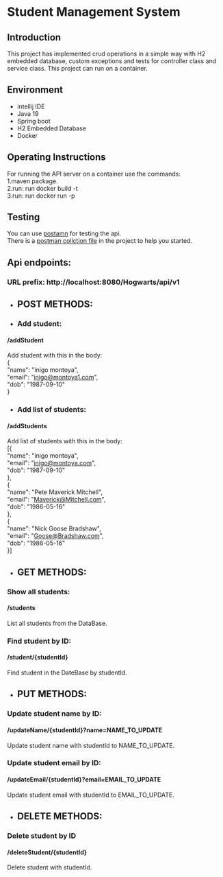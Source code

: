 # Student Management System

## Introduction
This project has implemented crud operations in a simple way with H2 embedded
database, custom exceptions and tests for controller class and service class.
This project can run on a container.

## Environment
- intellij IDE
- Java 19
- Spring boot
- H2 Embedded Database
- Docker

## Operating Instructions
For running the API server on a container use the commands:<br />
1.maven package.<br />
2.run: run docker build -t <tag> <br />
3.run: run docker run -p <container port:host port> <tag> <br />

## Testing
You can use [postamn](https://www.postman.com/) for testing the api.<br/>
There is a [postman collction file](https://github.com/refaeltr/Spring-boot-rest-api-with-h2-database/blob/master/demo/student%20api.postman_collection.json) 
in the project to help you started.<br/>

## Api endpoints:
 
### URL prefix: http://localhost:8080/Hogwarts/api/v1

- ## POST METHODS:

- ### Add student:<br/>
#### /addStudent
Add student with this in the body: <br/>
{ <br/>
    "name": "inigo montoya",<br/>
    "email": "inigo@montoya1.com",<br/>
    "dob": "1987-09-10"<br/>
}<br/>

- ### Add list of students:<br/>
 #### /addStudents
Add list of students with this in the body: <br/>
[{<br/>
    "name": "inigo montoya",<br/>
    "email": "inigo@montoya.com",<br/>
    "dob": "1987-09-10"<br/>
},<br/>
{<br/>
    "name": "Pete Maverick Mitchell",<br/>
    "email": "Maverick@Mitchell.com",<br/>
    "dob": "1986-05-16"<br/>
},<br/>
{<br/>
    "name": "Nick Goose Bradshaw",<br/>
    "email": "Goose@Bradshaw.com",<br/>
    "dob": "1986-05-16"<br/>
}]<br/>


- ## GET METHODS:

### Show all students:<br/>
 #### /students
List all students from the DataBase.

### Find student by ID:<br/>
 #### /student/{studentId}
Find student in the DateBase by studentId.

- ## PUT METHODS:

### Update student name by ID:<br/>
 #### /updateName/{studentId}?name=NAME_TO_UPDATE
Update student name with studentId to NAME_TO_UPDATE.

### Update student email by ID:<br/>
 #### /updateEmail/{studentId}?email=EMAIL_TO_UPDATE
Update student email with studentId to EMAIL_TO_UPDATE.

- ## DELETE METHODS:

### Delete student by ID
 #### /deleteStudent/{studentId}
Delete student with studentId.



